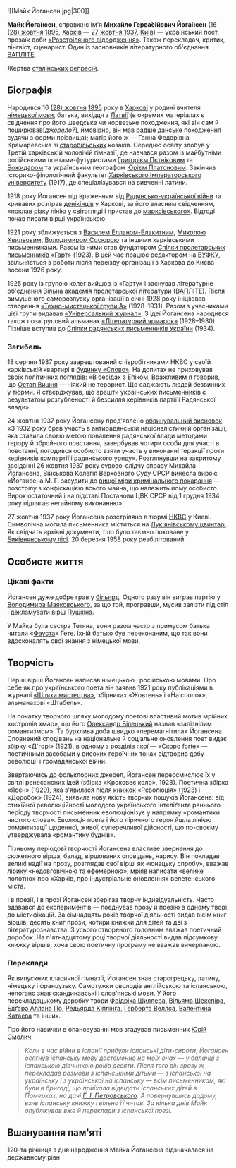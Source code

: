 ![[Майк Йогансен.jpg|300]]

**Майк Йога́нсен**, справжнє ім'я **Михайло Герва́сійович Йога́нсен** (16 [(28) жовтня](https://uk.wikipedia.org/wiki/28_жовтня) [1895](https://uk.wikipedia.org/wiki/1895), [Харків](https://uk.wikipedia.org/wiki/Харків) — [27 жовтня](https://uk.wikipedia.org/wiki/27_жовтня) [1937](https://uk.wikipedia.org/wiki/1937), [Київ](https://uk.wikipedia.org/wiki/Київ)) — український поет, прозаїк доби [«Розстріляного відродження»](https://uk.wikipedia.org/wiki/Розстріляне_відродження). Також перекладач, критик, лінгвіст, сценарист. Один із засновників літературного об'єднання [ВАПЛІТЕ](https://uk.wikipedia.org/wiki/Вільна_академія_пролетарської_літератури).

Жертва [сталінських репресій](https://uk.wikipedia.org/wiki/Сталінські_репресії).

## Біографія

Народився 16 [(28) жовтня](https://uk.wikipedia.org/wiki/28_жовтня) [1895](https://uk.wikipedia.org/wiki/1895) року в [Харкові](https://uk.wikipedia.org/wiki/Харків) у родині вчителя [німецької мови](https://uk.wikipedia.org/wiki/Німецька_мова), батька, вихідця з [Латвії](https://uk.wikipedia.org/wiki/Латвія) (в окремих матеріалах є свідчення про його шведське чи норвезьке походження, які він сам й поширював[*[джерело?](https://uk.wikipedia.org/wiki/Вікіпедія:Посилання_на_джерела)*], ймовірно, він мав радше данське походження судячи з форми прізвища); матір його ж — Ганна Федорівна Крамаревська зі [старобільських](https://uk.wikipedia.org/wiki/Старобільськ) козаків. Середню освіту здобув у Третій харківській чоловічій гімназії, де навчався разом із майбутніми російськими поетами-футуристами [Григорієм Пєтніковим](https://uk.wikipedia.org/wiki/Пєтніков_Григорій_Миколайович) та [Божидаром](https://uk.wikipedia.org/wiki/Божидар) та українським географом [Юрієм Платоновим](https://uk.wikipedia.org/wiki/Платонов_Юрій_Гаврилович). Закінчив історико-філологічний факультет [Харківського Імператорського університету](https://uk.wikipedia.org/wiki/Харківський_національний_університет_імені_В._Н._Каразіна) (1917), де спеціалізувався на вивченні латини.

1918 року Йогансен під враженням від [Радянсько-української війни](https://uk.wikipedia.org/wiki/Радянсько-українська_війна_(1917—1921)) та кривавих розправ [денікінців](https://uk.wikipedia.org/wiki/Добровольча_армія) у Харкові, за його власним свідченням, «поклав різку лінію у світогляді і пристав до [марксівського»](https://uk.wikipedia.org/wiki/Марксизм). Відтоді почав писати вірші українською.

1921 року зближується з [Василем Елланом-Блакитним](https://uk.wikipedia.org/wiki/Василь_Еллан-Блакитний), [Миколою Хвильовим](https://uk.wikipedia.org/wiki/Микола_Хвильовий), [Володимиром Сосюрою](https://uk.wikipedia.org/wiki/Сосюра_Володимир_Миколайович) та іншими харківськими письменниками. Разом із ними став фундатором [Спілки пролетарських письменників «Гарт»](https://uk.wikipedia.org/wiki/Гарт_(літературна_організація)) (1923). В цей час працює редактором на [ВУФКУ](https://uk.wikipedia.org/wiki/Всеукраїнське_фотокіноуправління), звільняється з роботи після переїзду організації з Харкова до Києва восени 1926 року.

1925 року із групою колег вийшов із «Гарту» і заснував літературне об'єднання [Вільна академія пролетарської літератури (ВАПЛІТЕ)](https://uk.wikipedia.org/wiki/Вільна_академія_пролетарської_літератури). Після вимушеного саморозпуску організації в січні 1928 року ініціював створення [«Техно-мистецької групи А»](https://uk.wikipedia.org/wiki/Техно-мистецька_група_А) (1928–1931). Разом з учасниками цієї групи видавав [«Універсальний журнал»](https://uk.wikipedia.org/wiki/Універсальний_журнал). З ідеї Йогансена народився також позагруповий альманах [«Літературний ярмарок»](https://uk.wikipedia.org/wiki/Літературний_ярмарок) (1928–1930). Пізніше вступив до [Спілки радянських письменників України](https://uk.wikipedia.org/wiki/Національна_спілка_письменників_України) (1934).

### Загибель

18 серпня 1937 року заарештований співробітниками НКВС у своїй харківській квартирі в [будинку «Слово»](https://uk.wikipedia.org/wiki/Будинок_«Слово»). На допитах не приховував своїх політичних поглядів: «В бесідах з Епіком, Вражливим я говорив, що [Остап Вишня](https://uk.wikipedia.org/wiki/Остап_Вишня) — ніякий не терорист. Що саджають людей безвинних у тюрми. Я стверджував, що арешти українських письменників є результатом розгубленості й  безсилля керівників партії і Радянської влади».

24 жовтня 1937 року Йогансену пред'явлено [обвинувальний висновок](https://uk.wikipedia.org/wiki/Обвинувальний_акт): «З 1932 року брав участь в антирадянській націоналістичній організації, яка ставила своєю метою повалення радянської влади методами терору й  збройного повстання, завербував чотири особи для участі в повстанні,  погодився особисто взяти участь у виконанні теракції проти керівників  компартії і радянського уряду». Розглянувши на закритому засіданні 26  жовтня 1937 року судово-слідчу справу Михайла Йогансена, Військова  Колегія Верховного Суду СРСР винесла вирок: «Йогансена М. Г. засудити до [вищої міри кримінального покарання](https://uk.wikipedia.org/wiki/Смертна_кара) — розстрілу з конфіскацією всього майна, що належить йому особисто. Вирок остаточний і на підставі Постанови ЦВК СРСР від 1 грудня 1934 року підлягає негайному виконанню».

27 жовтня 1937 року Йогансена розстріляно в тюрмі [НКВС](https://uk.wikipedia.org/wiki/Народний_комісаріат_внутрішніх_справ_СРСР) у Києві. Символічна могила письменника міститься на [Лук'янівському цвинтарі](https://uk.wikipedia.org/wiki/Державний_історико-меморіальний_Лук'янівський_заповідник_(Лук'янівське_кладовище)). Як свідчать архівні документи, тіло було таємно поховане у [Биківнянському лісі](https://uk.wikipedia.org/wiki/Биківнянські_могили).
20 березня 1958 року реабілітований.

## Особисте життя

### Цікаві факти

Йогансен дуже добре грав у [більярд](https://uk.wikipedia.org/wiki/Більярд). Одного разу він виграв партію у [Володимира Маяковського](https://uk.wikipedia.org/wiki/Маяковський_Володимир_Володимирович), за що той, програвши, мусив залізти під стіл і декламувати вірш [Пушкіна](https://uk.wikipedia.org/wiki/Пушкін_Олександр_Сергійович).

У Майка була сестра Тетяна, вони разом часто з примусом батька читали «[Фауста](https://uk.wikipedia.org/wiki/Фауст_(Гете))» Гете. Їхній батько був переконаним, що так вони вдосконалять свої знання з німецької мови.

## Творчість

Перші вірші Йогансен написав німецькою і російською мовами. Про себе як про українського поета він заявив 1921 року публікаціями в журналі [«Шляхи мистецтва»](https://uk.wikipedia.org/wiki/Шляхи_мистецтва), збірниках «Жовтень» і «На сполох», альманахові «Штабель».

На початку творчого шляху молодому поетові властивий мотив мрійних «островів хмар», що його [Олександр Білецький](https://uk.wikipedia.org/wiki/Білецький_Олександр_Іванович) назвав «запізнілим романтизмом». Та бурхлива доба швидко  «перемагнітила» Йогансена. Сповнений сподівань на національне й  соціальне оновлення поет видає збірку «Д'горі» (1921), в одному з  розділів якої — «Скоро forte» — поетичними засобами у високих героїчних  тонах відтворив добу революції і громадянської війни.

Звертаючись до фольклорних джерел, Йогансен переосмислює їх у  світлі ренесансних ідей (збірка «Кроковеє коло», 1923). Поетична збірка  «Ясен» (1929), яка з'явилася після книжок «Революція» (1923) і «Доробок» (1924), виявила нову якість творчих пошуків Йогансена: від стихійної  революційності молодого українського інтеліґента раннього періоду  творчості письменник еволюціонізує у напрямку «романтики чистого слова». Еволюція поета і його ліричного героя йшла лінією романтизації  щоденної, живої, суперечливої дійсності, що по-своєму утверджувала  «романтику буднів».

Пізньому періодові творчості Йогансена властиве звернення до  сюжетного вірша, балад, віршованих оповідань, нарису. Він покладав  великі надії на прозу, розглядав свої вірші як «юнацьку спробу», вважав  лірику «недовговічною та ефемерною», мріяв написати «велике полотно» про «Харків, про індустріальне оновлення» велетенського міста.

І в поезії, і в прозі Йогансен зберігав творчу індивідуальність.  Часто вдавався до експериментів — поєднував прозу й поезію в одному  творі, до містифікацій. За сімнадцять років творчої діяльності видав  вісім книг віршів, десять книг прози, чотири книжки для дітей та дві з  літературознавства. З усього створеного головним вважав поетичний  доробок. На п'ятнадцятому році творчої діяльності видав підсумкову  книжку віршів, хоча свою поетичну програму не вважав вичерпаною.

### Переклади

Як випускник класичної гімназії, Йогансен знав старогрецьку, латину,  німецьку і французьку. Самотужки оволодів англійською та іспанською,  непогано знав скандинавські і слов'янські мови. У його перекладацькому  доробку твори [Фрідріха Шиллера](https://uk.wikipedia.org/wiki/Фрідріх_Шиллер), [Вільяма Шекспіра](https://uk.wikipedia.org/wiki/Вільям_Шекспір), [Едґара Аллана По](https://uk.wikipedia.org/wiki/Едгар_Аллан_По), [Редьярда Кіплінга](https://uk.wikipedia.org/wiki/Редьярд_Кіплінг), [Герберта Веллса](https://uk.wikipedia.org/wiki/Герберт_Веллс), [Валентина Катаєва](https://uk.wikipedia.org/wiki/Катаєв_Валентин_Петрович) та інших.

Про його навички в опановуванні мов згадував письменник [Юрій Смолич](https://uk.wikipedia.org/wiki/Смолич_Юрій_Корнійович):

> *Коли в час війни в Іспанії  прибули іспанські діти-сироти, Йогансен осягнув іспанську мову  достеменно на моїх очах — у балачці з іспанською дівчинкою років десяти. Після того він зразу ж перекладав розмови з іспанськими дітьми — з  іспанської на українську і з української на іспанську — всім  письменникам, які були в бригаді, що приїхала відвідати іспанських дітей в Померках, на дачі [Г. І. Петровського](https://uk.wikipedia.org/wiki/Петровський_Григорій_Іванович). А повернувшись додому, взяв іспанську книжку і вільно її читав. За  кілька днів Майк опублікував вже й переклади з іспанської поезі.*

## Вшанування пам'яті

120-та річниця з дня народження Майка Йогансена відзначалася на державному рівн